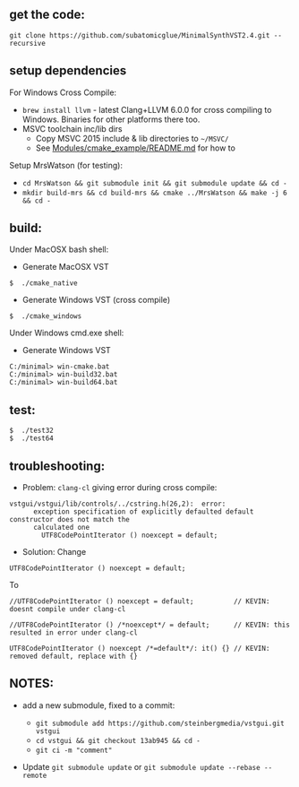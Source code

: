 
## get the code:

```
git clone https://github.com/subatomicglue/MinimalSynthVST2.4.git --recursive
```

## setup dependencies

For Windows Cross Compile:
- `brew install llvm` - latest Clang+LLVM 6.0.0 for cross compiling to Windows.  Binaries for other platforms there too.
- MSVC toolchain inc/lib dirs
  * Copy MSVC 2015 include & lib directories to `~/MSVC/`
  * See [Modules/cmake_example/README.md](https://github.com/subatomicglue/cross-compile-macosx-clang-windows-msvc/tree/master/cmake_example) for how to

Setup MrsWatson (for testing):
- `cd MrsWatson && git submodule init && git submodule update && cd -`
- `mkdir build-mrs && cd build-mrs && cmake ../MrsWatson && make -j 6 && cd -`

## build:

Under MacOSX bash shell:
- Generate MacOSX VST
```
$  ./cmake_native
```
- Generate Windows VST (cross compile)
```
$  ./cmake_windows
```

Under Windows cmd.exe shell:
- Generate Windows VST
```
C:/minimal> win-cmake.bat
C:/minimal> win-build32.bat
C:/minimal> win-build64.bat
```

## test:
```
$  ./test32
$  ./test64
```


## troubleshooting:

* Problem:
`clang-cl` giving error during cross compile:
```
vstgui/vstgui/lib/controls/../cstring.h(26,2):  error:
      exception specification of explicitly defaulted default constructor does not match the
      calculated one
        UTF8CodePointIterator () noexcept = default;
```
* Solution:
Change
```
UTF8CodePointIterator () noexcept = default;
```
To
```
//UTF8CodePointIterator () noexcept = default;          // KEVIN: doesnt compile under clang-cl

//UTF8CodePointIterator () /*noexcept*/ = default;      // KEVIN: this resulted in error under clang-cl

UTF8CodePointIterator () noexcept /*=default*/: it() {} // KEVIN: removed default, replace with {}

```

## NOTES:

- add a new submodule, fixed to a commit:
  * `git submodule add https://github.com/steinbergmedia/vstgui.git vstgui`
  * `cd vstgui && git checkout 13ab945 && cd -`
  * `git ci -m "comment"`

- Update `git submodule update` or `git submodule update --rebase --remote`

